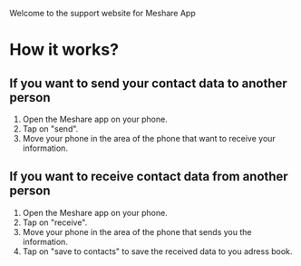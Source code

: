 Welcome to the support website for Meshare App

# How it works?

## If you want to send your contact data to another person

1. Open the Meshare app on your phone.
2. Tap on "send".
3. Move your phone in the area of the phone that want to receive your information.

## If you want to receive contact data from another person

1. Open the Meshare app on your phone.
2. Tap on "receive".
3. Move your phone in the area of the phone that sends you the information.
4. Tap on "save to contacts" to save the received data to you adress book.
